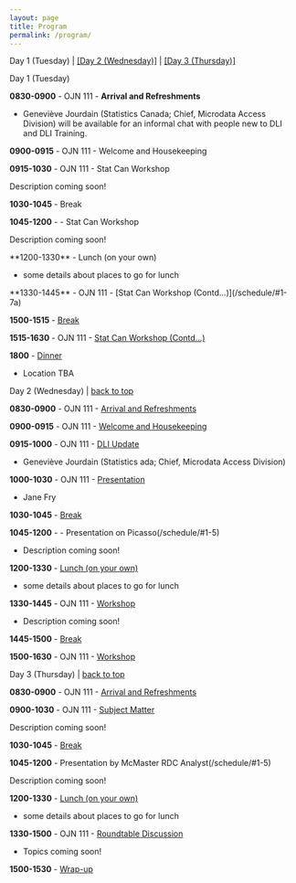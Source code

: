 ```yaml
---
layout: page
title: Program
permalink: /program/
---
```


<p><a name="day-one">Day 1 (Tuesday)</a> | <a href="#day-two">[Day 2 (Wednesday)]</a> | <a href="#day-three">[Day 3 (Thursday)]</a>
</p>

<p>
Day 1 (Tuesday)

**0830-0900** - <a name="1-1">OJN 111 - <b>Arrival and Refreshments</b> </a><br>

- Geneviève Jourdain (Statistics Canada; Chief, Microdata Access Division) will be available for an informal chat with people new to DLI and DLI Training.
<p>
	
**0900-0915** - <a name="1-2">OJN 111 - Welcome and Housekeeping </a>
<p>
	
**0915-1030** - <a name="1-3">OJN 111 - <a name="1-3">Stat Can Workshop </a><br>
	
Description coming soon!
<p>
	
**1030-1045** - <a name="1-4">Break </a>
<p>
	
**1045-1200** - <a name="1-5"> - Stat Can Workshop</a><br>

Description coming soon!
<p>
**1200-1330** - <a name="1-6">Lunch (on your own) </a><br>

- some details about places to go for lunch
<p>
**1330-1445** - <a name="1-7a">OJN 111 - [Stat Can Workshop (Contd...)](/schedule/#1-7a)</a>

**1500-1515** - <a name="1-8">[Break](/schedule/#1-8)</a>

**1515-1630** - <a name="1-9">OJN 111 -  [Stat Can Workshop (Contd...)](/schedule/#1-9)</a>

**1800** - <a name="1-11"> [Dinner](/schedule/#1-11)</a>

- Location TBA

<p><a name="day-two">Day 2 (Wednesday)</a> | <a href="#day-one">back to top</a></p>

<p>

**0830-0900** - <a name="1-1">OJN 111 - [Arrival and Refreshments](/schedule/#1-1)</a>

**0900-0915** -<a name="1-2"> OJN 111 - [Welcome and Housekeeping](/schedule/#1-2)</a>

**0915-1000** - <a name="1-3">OJN 111 - <a name="1-3">[DLI Update](/schedule/#1-3)</a>
	
- Geneviève Jourdain (Statistics ada; Chief, Microdata Access Division)

**1000-1030** - <a name="1-3">OJN 111 - <a name="1-3">[Presentation](/schedule/#1-3)</a>

- Jane Fry

**1030-1045** - <a name="1-4">[Break](/schedule/#1-4)</a>

**1045-1200** - <a name="1-5">- Presentation on Picasso(/schedule/#1-5)</a>

- Description coming soon!

**1200-1330** - <a name="1-6">[Lunch (on your own)](/schedule/#1-6)</a>

- some details about places to go for lunch

**1330-1445** - <a name="1-7a">OJN 111 - [Workshop](/schedule/#1-7a)</a>

- Description coming soon!

**1445-1500** - <a name="1-8">[Break](/schedule/#1-8)</a>

**1500-1630** - <a name="1-9">OJN 111 -  [Workshop](/schedule/#1-9)</a>

<p><a name="day-three">Day 3 (Thursday)</a> | <a href="#day-one">back to top</a></p>
<p>

<p>

**0830-0900** - <a name="1-1">OJN 111 - [Arrival and Refreshments](/schedule/#1-1)</a>

**0900-1030** - <a name="1-3">OJN 111 - <a name="1-3">[Subject Matter](/schedule/#1-3)</a>
	
Description coming soon!

**1030-1045** - <a name="1-4">[Break](/schedule/#1-4)</a>

**1045-1200** - <a name="1-5">Presentation by McMaster RDC Analyst(/schedule/#1-5)</a>

Description coming soon!

**1200-1330** - <a name="1-6">[Lunch (on your own)](/schedule/#1-6)</a>

- some details about places to go for lunch

**1330-1500** - <a name="1-7a">OJN 111 - [Roundtable Discussion](/schedule/#1-7a)</a>

- Topics coming soon!

**1500-1530** - <a name="1-8">[Wrap-up](/schedule/#1-8)</a>


